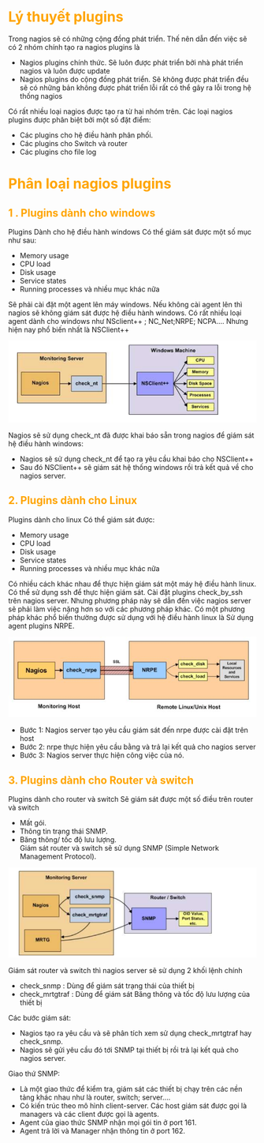 <h1 style="color:orange">Lý thuyết plugins</h1>
Trong nagios sẽ có những cộng đồng phát triển. Thế nên dẫn đến việc sẽ có 2 nhóm chính tạo ra nagios plugins là

- Nagios plugins chính thức. Sẽ luôn được phát triển bởi nhà phát triển nagios và luôn được update
- Nagios plugins do cộng đồng phát triển. Sẽ không được phát triển đều sẽ có những bản không được phát triển lỗi rất có thể gây ra lỗi trong hệ thống nagios

Có rất nhiều loại nagios được tạo ra từ hai nhóm trên. Các loại nagios plugins được phân biệt bởi một số đặt điểm:<br>
- Các plugins cho hệ điều hành phân phối.
- Các plugins cho Switch và router
- Các plugins cho file log
<h1 style="color:orange">Phân loại nagios plugins</h1>
<h2 style="color:orange">1 . Plugins dành cho windows</h2>
Plugins Dành cho hệ điều hành windows Có thể giám sát được một số mục như sau:

- Memory usage
- CPU load
- Disk usage
- Service states
- Running processes và nhiều mục khác nữa

Sẽ phải cài đặt một agent lên máy windows. Nếu không cài agent lên thì nagios sẽ không giám sát được hệ điều hành windows. Có rất nhiều loại agent dành cho windows như NSclient++ ; NC_Net;NRPE; NCPA.... Nhưng hiện nay phổ biến nhất là NSClient++

![lythuyet-nagios1](../img/lythuyet-nagios1.png)<br>

Nagios sẽ sử dụng check_nt đã được khai báo sẵn trong nagios để giám sát hệ điều hành windows:
- Nagios sẽ sử dụng check_nt để tạo ra yêu cầu khai báo cho NSClient++
- Sau đó NSClient++ sẽ giám sát hệ thống windows rồi trả kết quả về cho nagios server.
<h2 style="color:orange">2. Plugins dành cho Linux</h2>
Plugins dành cho linux Có thể giám sát được:

- Memory usage
- CPU load
- Disk usage
- Service states
- Running processes và nhiều mục khác nữa

Có nhiều cách khác nhau để thực hiện giám sát một máy hệ điều hành linux. Có thể sử dụng ssh để thực hiện giám sát. Cài đặt plugins check_by_ssh trên nagios server. Nhưng phương pháp này sẽ dẫn đến việc nagios server sẽ phải làm việc nặng hơn so với các phương pháp khác. Có một phương pháp khác phổ biến thường được sử dụng với hệ điều hành linux là Sử dụng agent plugins NRPE.

![lythuyet-nagios2](../img/lythuyet-nagios2.png)<br>

- Bước 1: Nagios server tạo yêu cầu giám sát đến nrpe được cài đặt trên host
- Bước 2: nrpe thực hiện yêu cầu bằng và trả lại kết quả cho nagios server
- Bước 3: Nagios server thực hiện công việc của nó.
<h2 style="color:orange">3. Plugins dành cho Router và switch</h2>
Plugins dành cho router và switch Sẽ giám sát được một số điều trên router và switch

- Mất gói.
- Thông tin trạng thái SNMP.
- Băng thông/ tốc độ lưu lượng.<br>
Giám sát router và switch sẽ sử dụng SNMP (Simple Network Management Protocol).

![lythuyet-nagios3](../img/lythuyet-nagios3.png)<br>

Giám sát router và switch thì nagios server sẽ sử dụng 2 khối lệnh chính
- check_snmp : Dùng để giám sát trạng thái của thiết bị
- check_mrtgtraf : Dùng để giám sát Băng thông và tốc độ lưu lượng của thiết bị

Các bước giám sát:
- Nagios tạo ra yêu cầu và sẽ phân tích xem sử dụng check_mrtgtraf hay check_snmp.
- Nagios sẽ gửi yêu cầu đó tới SNMP tại thiết bị rồi trả lại kết quả cho nagios server.

Giao thứ SNMP:
- Là một giao thức để kiểm tra, giám sát các thiết bị chạy trên các nền tảng khác nhau như là router, switch; server....
- Có kiến trúc theo mô hình client-server. Các host giám sát được gọi là managers và các client được gọi là agents.
- Agent của giao thức SNMP nhận mọi gói tin ở port 161.
- Agent trả lời và Manager nhận thông tin ở port 162.
